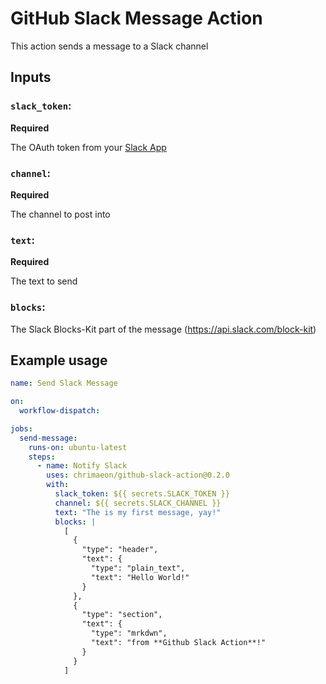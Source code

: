 # GitHub Slack Message Action

This action sends a message to a Slack channel

## Inputs

### `slack_token`:
**Required**

The OAuth token from your [Slack App]

### `channel`:
**Required**

The channel to post into

### `text`:
**Required**

The text to send

### `blocks`:

The Slack Blocks-Kit part of the message (https://api.slack.com/block-kit)

## Example usage

```yaml
name: Send Slack Message

on:
  workflow-dispatch:

jobs:
  send-message:
    runs-on: ubuntu-latest
    steps:
      - name: Notify Slack
        uses: chrimaeon/github-slack-action@0.2.0
        with:
          slack_token: ${{ secrets.SLACK_TOKEN }}
          channel: ${{ secrets.SLACK_CHANNEL }}
          text: "The is my first message, yay!"
          blocks: |
            [
              {
                "type": "header",
                "text": {
                  "type": "plain_text",
                  "text": "Hello World!"
                }
              },
              {
                "type": "section",
                "text": {
                  "type": "mrkdwn",
                  "text": "from **Github Slack Action**!"
                }
              }
            ]
```

[Slack App]: https://slack.com/apps